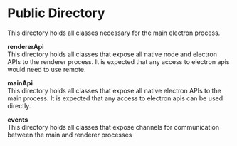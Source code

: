 # Public Directory
This directory holds all classes necessary for the main electron process.

**rendererApi**  
This directory holds all classes that expose all native node and electron APIs to the renderer process. It is expected that any access to electron apis would need to use remote.

**mainApi**  
This directory holds all classes that expose all native electron APIs to the main process. It is expected that any access to electron apis can be used directly.

**events**  
This directory holds all classes that expose channels for communication between the main and renderer processes